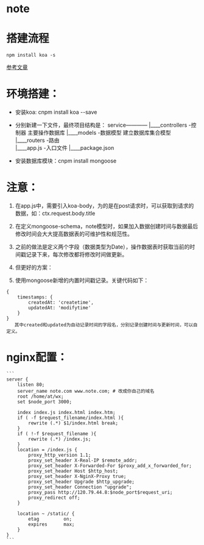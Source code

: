 # note
# 搭建流程 
	npm install koa -s

[参考文章](https://koa.bootcss.com/)

# 环境搭建：
- 安装koa:
	cnpm install koa --save
- 分别新建一下文件，最终项目结构是：
	service————
			   |____controllers	-控制器     	主要操作数据库
			   |____models		-数据模型	建立数据库集合模型
			   |____routers		-路由		
		       |____app.js      -入口文件
		       |____package.json

- 安装数据库模块：cnpm install mongoose






# 注意：
1. 在app.js中，需要引入koa-body，为的是在post请求时，可以获取到请求的数据，如：ctx.request.body.title



2. 在定义mongoose-schema，note模型时，如果加入数据创建时间与数据最后修改时间会大大提高数据表的可维护性和规范性。
3. 之前的做法是定义两个字段（数据类型为Date），操作数据表时获取当前的时间戳记录下来，每次修改都将修改时间做更新。
4. 但更好的方案：
5. 使用mongoose新增的内置时间戳记录。关键代码如下：
```
{
    timestamps: {
        createdAt: 'createtime',
        updatedAt: 'modifytime'
    }
}
   其中created和updated为自动记录时间的字段名，分别记录创建时间与更新时间，可以自定义。

```



# nginx配置：

	```
	server {
	    listen 80;
	    server_name note.com www.note.com; # 改成你自己的域名
	    root /home/at/wx;
	    set $node_port 3000;

	    index index.js index.html index.htm;
	    if ( -f $request_filename/index.html ){
	        rewrite (.*) $1/index.html break;
	    }
	    if ( !-f $request_filename ){
	        rewrite (.*) /index.js;
	    }
	    location = /index.js {
	        proxy_http_version 1.1;
	        proxy_set_header X-Real-IP $remote_addr;
	        proxy_set_header X-Forwarded-For $proxy_add_x_forwarded_for;
	        proxy_set_header Host $http_host;
	        proxy_set_header X-NginX-Proxy true;
	        proxy_set_header Upgrade $http_upgrade;
	        proxy_set_header Connection "upgrade";
	        proxy_pass http://120.79.44.8:$node_port$request_uri;
	        proxy_redirect off;
	    }

	    location ~ /static/ {
	        etag         on;
	        expires      max;
	    }
	}
	```